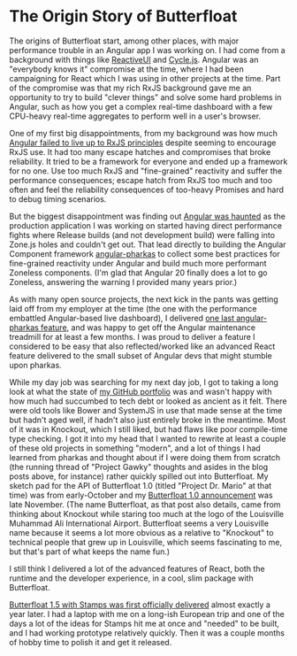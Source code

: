 # The Origin Story of Butterfloat

The origins of Butterfloat start, among other places, with major
performance trouble in an Angular app I was working on. I had come from
a background with things like [ReactiveUI] and [Cycle.js]. Angular was
an "everybody knows it" compromise at the time, where I had been
campaigning for React which I was using in other projects at the time.
Part of the compromise was that my rich RxJS background gave me an
opportunity to try to build "clever things" and solve some hard problems
in Angular, such as how you get a complex real-time dashboard with a few
CPU-heavy real-time aggregates to perform well in a user's browser.

One of my first big disappointments, from my background was how much
[Angular failed to live up to RxJS principles] despite seeming to encourage
RxJS use. It had too many escape hatches and compromises that broke
reliability. It tried to be a framework for everyone and ended up a
framework for no one. Use too much RxJS and "fine-grained" reactivity and
suffer the performance consequences; escape hatch from RxJS too much and
too often and feel the reliability consequences of too-heavy Promises and
hard to debug timing scenarios.

But the biggest disappointment was finding out [Angular was haunted] as
the production application I was working on started having direct performance
fights where Release builds (and not development build) were falling into
Zone.js holes and couldn't get out. That lead directly to building the Angular
Component framework [angular-pharkas] to collect some best practices for
fine-grained reactivity under Angular and build much more performant Zoneless
components. (I'm glad that Angular 20 finally does a lot to go Zoneless,
answering the warning I provided many years prior.)

As with many open source projects, the next kick in the pants was getting
laid off from my employer at the time (the one with the performance embattled
Angular-based live dashboard), I delivered [one last angular-pharkas feature],
and was happy to get off the Angular maintenance treadmill for at least
a few months. I was proud to deliver a feature I considered to be easy that
also reflected/worked like an advanced React feature delivered to the
small subset of Angular devs that might stumble upon pharkas.

While my day job was searching for my next day job, I got to taking a
long look at what the state of [my GitHub portfolio] was and wasn't happy with
how much had succumbed to tech debt or looked as ancient as it felt.
There were old tools like Bower and SystemJS in use that made sense at the
time but hadn't aged well, if hadn't also just entirely broke in the
meantime. Most of it was in Knockout, which I still liked, but had flaws
like poor compile-time type checking. I got it into my head that I wanted to
rewrite at least a couple of these old projects in something "modern", and
a lot of things I had learned from pharkas and thought about if I were
doing them from scratch (the running thread of "Project Gawky" thoughts
and asides in the blog posts above, for instance) rather quickly spilled
out into Butterfloat. My sketch pad for the API of Butterfloat 1.0 (titled
"Project Dr. Mario" at that time) was from early-October and my
[Butterfloat 1.0 announcement] was late November. (The name Butterfloat,
as that post also details, came from thinking about Knockout while staring
too much at the logo of the Louisville Muhammad Ali International Airport.
Butterfloat seems a very Louisville name because it seems a lot more
obvious as a relative to "Knockout" to technical people that grew up in
Louisville, which seems fascinating to me, but that's part of what keeps
the name fun.)

I still think I delivered a lot of the advanced features of React, both
the runtime and the developer experience, in a cool, slim package with
Butterfloat.

[Butterfloat 1.5 with Stamps was first officially delivered] almost exactly
a year later. I had a laptop with me on a long-ish European trip and one
of the days a lot of the ideas for Stamps hit me at once and "needed" to
be built, and I had working prototype relatively quickly. Then it was a
couple months of hobby time to polish it and get it released.

[ReactiveUI]: https://www.reactiveui.net/
[Cycle.js]: https://cycle.js.org
[Angular failed to live up to RxJS principles]: https://blog.worldmaker.net/2021/06/26/angular/
[Angular was haunted]: https://blog.worldmaker.net/2022/10/30/angular-components/
[angular-pharkas]: https://worldmaker.net/angular-pharkas/
[one last angular-pharkas feature]: https://blog.worldmaker.net/2023/09/05/pharkas-complete/
[my GitHub portfolio]: https://github.com/WorldMaker/
[Butterfloat 1.0 announcement]: https://blog.worldmaker.net/2023/11/28/butterfloat/
[Butterfloat 1.5 with Stamps was first officially delivered]: https://blog.worldmaker.net/2024/11/17/butterfloat-stamps/
